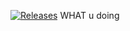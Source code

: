 [![Releases](https://img.shields.io/github/release/Noahsaleh/sem/all.svg?style=flat-square)](https://github.com/Albertoperezortega/semGroup12/tree/develop)
WHAT u doing